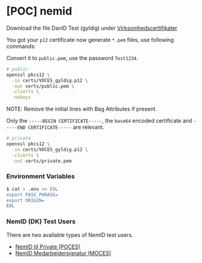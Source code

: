 # [POC] nemid

Download the file DanID Test (gyldig) under [Virksomhedscertifikater](https://www.nets.eu/dk-da/kundeservice/nemid-tjenesteudbyder/NemID-tjenesteudbyderpakken/Pages/OCES-II-certifikat-eksempler.aspx)

You got your `p12` certificate now generate `*.pem` files, use following commands:

Convert it to `public.pem`, use the password `Test1234`.

```bash
# public
openssl pkcs12 \
  -in certs/VOCES_gyldig.p12 \
  -out certs/public.pem \
  -clcerts \
  -nokeys
```

NOTE: Remove the initial lines with Bag Attributes if present.

Only the `-----BEGIN CERTIFICATE-----`, the `base64` encoded certificate and `-----END CERTIFICATE-----` are relevant.

```bash
# private
openssl pkcs12 \
  -in certs/VOCES_gyldig.p12 \
  -clcerts \
  -out certs/private.pem
```

### Environment Variables

```bash
$ cat > .env << EOL
export PASS_PHRASE=
export ORIGIN=
EOL
```

### NemID (DK) Test Users

There are two available types of NemID test users.

- [NemID til Private (POCES)](https://www.nets.eu/developer/e-ident/eids/Pages/testusers.aspx#poces)
- [NemID Medarbejdersignatur (MOCES)](https://www.nets.eu/developer/e-ident/eids/Pages/testusers.aspx#moces)
